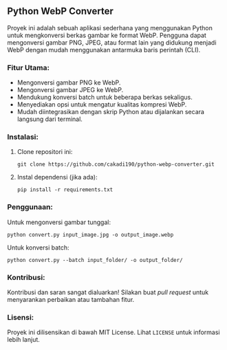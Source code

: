 ## Python WebP Converter

Proyek ini adalah sebuah aplikasi sederhana yang menggunakan Python untuk mengkonversi berkas gambar ke format WebP. Pengguna dapat mengonversi gambar PNG, JPEG, atau format lain yang didukung menjadi WebP dengan mudah menggunakan antarmuka baris perintah (CLI).

### Fitur Utama:

- Mengonversi gambar PNG ke WebP.
- Mengonversi gambar JPEG ke WebP.
- Mendukung konversi batch untuk beberapa berkas sekaligus.
- Menyediakan opsi untuk mengatur kualitas kompresi WebP.
- Mudah diintegrasikan dengan skrip Python atau dijalankan secara langsung dari terminal.

### Instalasi:

1. Clone repositori ini:

   ```
   git clone https://github.com/cakadi190/python-webp-converter.git
   ```

2. Instal dependensi (jika ada):

   ```
   pip install -r requirements.txt
   ```

### Penggunaan:

Untuk mengonversi gambar tunggal:

```
python convert.py input_image.jpg -o output_image.webp
```

Untuk konversi batch:

```
python convert.py --batch input_folder/ -o output_folder/
```

### Kontribusi:

Kontribusi dan saran sangat dialuarkan! Silakan buat *pull request* untuk menyarankan perbaikan atau tambahan fitur.

### Lisensi:

Proyek ini dilisensikan di bawah MIT License. Lihat `LICENSE` untuk informasi lebih lanjut.
